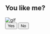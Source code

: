 <!doctype html>
<html lang="en">
<head>
<meta charset="UTF-8">
<meta name="viewport" content="width=device-width, initial-scale=1.0">
<title>Message for you</title>
<link rel="stylesheet" href="style.css">
</head>
<body>
<div class="wrapper">
<h2 class="question">You like me?</h2>
<img class="gif" alt="gif"
src="https://raw.githubusercontent.com/DzarelDeveloper/Img/main/gifyou.webp">
<div class="btn-group"> <button class="yes-btn">Yes</button> <button class="no-
btn">No</button>
</div>
</div>
<script src="script.js"></script>
</body>
</htmls>
